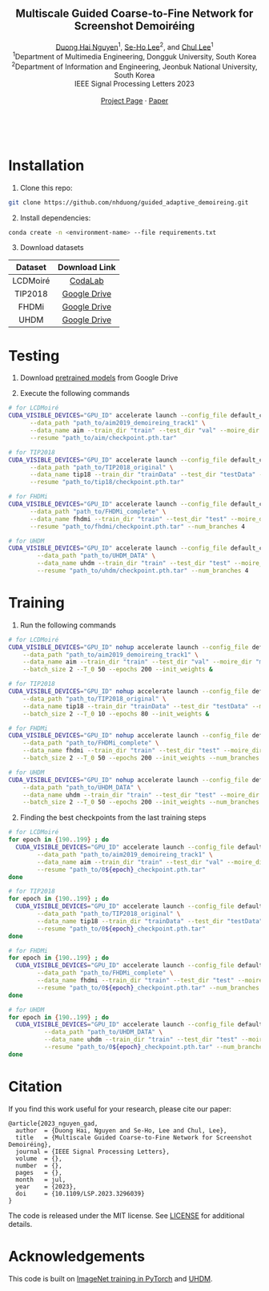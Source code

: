 <!-- PROJECT LOGO -->
<br />
<p align="center">
  <!-- <a href="https://nhduong.github.io/">
    <img src="dgu.png" alt="Logo" width="224" height="224">
  </a> -->

  <h2 align="center">Multiscale Guided Coarse-to-Fine Network for Screenshot Demoiréing</h2>

  <p align="center">
    <a href="mailto:duongnguyen@mme.dongguk.edu" target="_blank">Duong Hai Nguyen</a><sup>1</sup>,
    <a href="mailto:seholee@jbnu.ac.kr" target="_blank">Se-Ho Lee</a><sup>2</sup>, and 
    <a href="mailto:chullee@dongguk.edu" target="_blank">Chul Lee</a><sup>1</sup>
    <br>
    <sup>1</sup>Department of Multimedia Engineering, Dongguk University, South Korea<br>
    <sup>2</sup>Department of Information and Engineering, Jeonbuk National University, South Korea<br>
    IEEE Signal Processing Letters 2023
    <br>
    <br>
    <a href="https://nhduong.github.io/guided_demoireing_net">Project Page</a>
    ·
    <a href="https://doi.org/10.1109/LSP.2023.3296039">Paper</a>
  </p>
</p>

<br>
<br>
<br>

# Installation
1. Clone this repo:
```bash
git clone https://github.com/nhduong/guided_adaptive_demoireing.git
```

2. Install dependencies:
```bash
conda create -n <environment-name> --file requirements.txt
```

3. Download datasets

| Dataset | Download Link |
| :---: | :---: |
| LCDMoiré | [CodaLab](https://competitions.codalab.org/competitions/20165) |
| TIP2018 | [Google Drive](https://drive.google.com/drive/folders/109cAIZ0ffKLt34P7hOMKUO14j3gww2UC) |
| FHDMi | [Google Drive](https://drive.google.com/drive/folders/1IJSeBXepXFpNAvL5OyZ2Y1yu4KPvDxN5) |
| UHDM | [Google Drive](https://drive.google.com/drive/folders/1DyA84UqM7zf3CeoEBNmTi_dJ649x2e7e) |

# Testing
1. Download [pretrained models](https://drive.google.com/drive/folders/1PNC3Q8Iqh9Ksg9zilsidgAF1lWCe2wJN?usp=sharing) from Google Drive

2. Execute the following commands
```bash
# for LCDMoiré
CUDA_VISIBLE_DEVICES="GPU_ID" accelerate launch --config_file default_config.yaml --mixed_precision=fp16 main.py --test_batch_size 1 --affine --l1loss --adaloss --perloss --evaluate --log2file \
      --data_path "path_to/aim2019_demoireing_track1" \
      --data_name aim --train_dir "train" --test_dir "val" --moire_dir "moire" --clean_dir "clear" \
      --resume "path_to/aim/checkpoint.pth.tar"

# for TIP2018
CUDA_VISIBLE_DEVICES="GPU_ID" accelerate launch --config_file default_config.yaml --mixed_precision=fp16 main.py --test_batch_size 1 --affine --l1loss --adaloss --perloss --evaluate --log2file \
      --data_path "path_to/TIP2018_original" \
      --data_name tip18 --train_dir "trainData" --test_dir "testData" --moire_dir "source" --clean_dir "target" \
      --resume "path_to/tip18/checkpoint.pth.tar"

# for FHDMi
CUDA_VISIBLE_DEVICES="GPU_ID" accelerate launch --config_file default_config.yaml --mixed_precision=fp16 main.py --test_batch_size 1 --affine --l1loss --adaloss --perloss --evaluate --log2file \
      --data_path "path_to/FHDMi_complete" \
      --data_name fhdmi --train_dir "train" --test_dir "test" --moire_dir "source" --clean_dir "target" \
      --resume "path_to/fhdmi/checkpoint.pth.tar" --num_branches 4

# for UHDM
CUDA_VISIBLE_DEVICES="GPU_ID" accelerate launch --config_file default_config.yaml --mixed_precision=fp16 main.py --test_batch_size 1 --affine --l1loss --adaloss --perloss --evaluate --log2file \
        --data_path "path_to/UHDM_DATA" \
        --data_name uhdm --train_dir "train" --test_dir "test" --moire_dir "" --clean_dir "" \
        --resume "path_to/uhdm/checkpoint.pth.tar" --num_branches 4

```

# Training

1. Run the following commands

```bash
# for LCDMoiré
CUDA_VISIBLE_DEVICES="GPU_ID" nohup accelerate launch --config_file default_config.yaml --mixed_precision=fp16 main.py --test_batch_size 1 --affine --l1loss --adaloss --perloss --dont_calc_mets_at_all --log2file \
    --data_path "path_to/aim2019_demoireing_track1" \
    --data_name aim --train_dir "train" --test_dir "val" --moire_dir "moire" --clean_dir "clear" \
    --batch_size 2 --T_0 50 --epochs 200 --init_weights &

# for TIP2018
CUDA_VISIBLE_DEVICES="GPU_ID" nohup accelerate launch --config_file default_config.yaml --mixed_precision=fp16 main.py --test_batch_size 1 --affine --l1loss --adaloss --perloss --dont_calc_mets_at_all --log2file \
    --data_path "path_to/TIP2018_original" \
    --data_name tip18 --train_dir "trainData" --test_dir "testData" --moire_dir "source" --clean_dir "target" \
    --batch_size 2 --T_0 10 --epochs 80 --init_weights &

# for FHDMi
CUDA_VISIBLE_DEVICES="GPU_ID" nohup accelerate launch --config_file default_config.yaml --mixed_precision=fp16 main.py --test_batch_size 1 --affine --l1loss --adaloss --perloss --dont_calc_mets_at_all --log2file \
    --data_path "path_to/FHDMi_complete" \
    --data_name fhdmi --train_dir "train" --test_dir "test" --moire_dir "source" --clean_dir "target" \
    --batch_size 2 --T_0 50 --epochs 200 --init_weights --num_branches 4 &

# for UHDM
CUDA_VISIBLE_DEVICES="GPU_ID" nohup accelerate launch --config_file default_config.yaml --mixed_precision=fp16 main.py --test_batch_size 1 --affine --l1loss --adaloss --perloss --dont_calc_mets_at_all --log2file \
    --data_path "path_to/UHDM_DATA" \
    --data_name uhdm --train_dir "train" --test_dir "test" --moire_dir "" --clean_dir "" \
    --batch_size 2 --T_0 50 --epochs 200 --init_weights --num_branches 4 &
```

2. Finding the best checkpoints from the last training steps
```bash
# for LCDMoiré
for epoch in {190..199} ; do
  CUDA_VISIBLE_DEVICES="GPU_ID" accelerate launch --config_file default_config.yaml --mixed_precision=fp16 main.py --test_batch_size 1 --affine --l1loss --adaloss --perloss --evaluate --log2file \
        --data_path "path_to/aim2019_demoireing_track1" \
        --data_name aim --train_dir "train" --test_dir "val" --moire_dir "moire" --clean_dir "clear" \
        --resume "path_to/0${epoch}_checkpoint.pth.tar"
done

# for TIP2018
for epoch in {190..199} ; do
  CUDA_VISIBLE_DEVICES="GPU_ID" accelerate launch --config_file default_config.yaml --mixed_precision=fp16 main.py --test_batch_size 1 --affine --l1loss --adaloss --perloss --evaluate --log2file \
        --data_path "path_to/TIP2018_original" \
        --data_name tip18 --train_dir "trainData" --test_dir "testData" --moire_dir "source" --clean_dir "target" \
        --resume "path_to/0${epoch}_checkpoint.pth.tar"
done

# for FHDMi
for epoch in {190..199} ; do
  CUDA_VISIBLE_DEVICES="GPU_ID" accelerate launch --config_file default_config.yaml --mixed_precision=fp16 main.py --test_batch_size 1 --affine --l1loss --adaloss --perloss --evaluate --log2file \
        --data_path "path_to/FHDMi_complete" \
        --data_name fhdmi --train_dir "train" --test_dir "test" --moire_dir "source" --clean_dir "target" \
        --resume "path_to/0${epoch}_checkpoint.pth.tar" --num_branches 4
done

# for UHDM
for epoch in {190..199} ; do
  CUDA_VISIBLE_DEVICES="GPU_ID" accelerate launch --config_file default_config.yaml --mixed_precision=fp16 main.py --test_batch_size 1 --affine --l1loss --adaloss --perloss --evaluate --log2file \
          --data_path "path_to/UHDM_DATA" \
          --data_name uhdm --train_dir "train" --test_dir "test" --moire_dir "" --clean_dir "" \
          --resume "path_to/0${epoch}_checkpoint.pth.tar" --num_branches 4
done
```

# Citation
If you find this work useful for your research, please cite our paper:
```
@article{2023_nguyen_gad,
  author  = {Duong Hai, Nguyen and Se-Ho, Lee and Chul, Lee},
  title   = {Multiscale Guided Coarse-to-Fine Network for Screenshot Demoiréing},
  journal = {IEEE Signal Processing Letters},
  volume  = {},
  number  = {},
  pages   = {},
  month   = jul,
  year    = {2023},
  doi     = {10.1109/LSP.2023.3296039}
}
```

The code is released under the MIT license. See [LICENSE](https://choosealicense.com/licenses/mit/) for additional details.

# Acknowledgements
This code is built on [ImageNet training in PyTorch](https://github.com/pytorch/examples/tree/main/imagenet) and [UHDM](https://github.com/CVMI-Lab/UHDM).